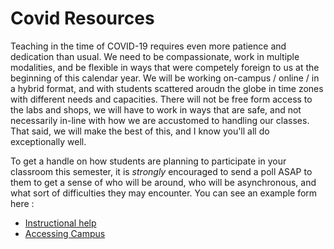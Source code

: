 # Covid Resources
Teaching in the time of COVID-19 requires even more patience and dedication than usual. We need to be compassionate, work in multiple modalities, and be flexible in ways that were competely foreign to us at the beginning of this calendar year. We will be working on-campus / online / in a hybrid format, and with students scattered aroudn the globe in time zones with different needs and capacities. There will not be free form access to the labs and shops, we will have to work in ways that are safe, and not necessarily in-line with how we are accustomed to handling our classes. That said, we will make the best of this, and I know you'll all do exceptionally well.

To get a handle on how students are planning to participate in your classroom this semester, it is *strongly* encouraged to send a poll ASAP to them to get a sense of who will be around, who will be asynchronous, and what sort of difficulties they may encounter. You can see an example form here :  

- [Instructional help](method_of_instruction.md)
- [Accessing Campus](IRL_Covid_reqs.md)
